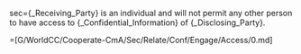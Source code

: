 sec={_Receiving_Party} is an individual and will not permit any other person to have access to {_Confidential_Information} of {_Disclosing_Party}.

=[G/WorldCC/Cooperate-CmA/Sec/Relate/Conf/Engage/Access/0.md]
